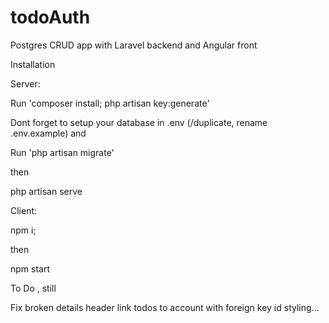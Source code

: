 # todoAuth
Postgres CRUD app with Laravel backend and Angular front


Installation

Server:

Run 'composer install; php artisan key:generate'

Dont forget to setup your database in .env (/duplicate, rename .env.example) and 

Run 'php artisan migrate'

then

php artisan serve

Client:

npm i; 

then

npm start

To Do , still

Fix broken details header
link todos to account with foreign key id
styling...

